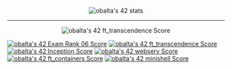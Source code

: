 <p align="center">
  <img src="https://badge42.vercel.app/api/v2/cl1rnfu33003009mil8ujthad/stats?cursusId=21&coalitionId=122" alt="obalta's 42 stats"/>
</p>
<hr/>

<p align="center">
  <img src="https://badge42.vercel.app/api/v2/cl1rnfu33003009mil8ujthad/project/2457155" alt="obalta's 42 ft_transcendence Score" />
</p>

[![obalta's 42 Exam Rank 06 Score](https://badge42.vercel.app/api/v2/cl1rnfu33003009mil8ujthad/project/2457154)](https://github.com/JaeSeoKim/badge42)
[![obalta's 42 ft_transcendence Score](https://badge42.vercel.app/api/v2/cl1rnfu33003009mil8ujthad/project/2457155)](https://github.com/JaeSeoKim/badge42)
[![obalta's 42 Inception Score](https://badge42.vercel.app/api/v2/cl1rnfu33003009mil8ujthad/project/2438771)](https://github.com/JaeSeoKim/badge42)
[![obalta's 42 webserv Score](https://badge42.vercel.app/api/v2/cl1rnfu33003009mil8ujthad/project/2438774)](https://github.com/JaeSeoKim/badge42)
[![obalta's 42 ft_containers Score](https://badge42.vercel.app/api/v2/cl1rnfu33003009mil8ujthad/project/2438770)](https://github.com/JaeSeoKim/badge42)
[![obalta's 42 minishell Score](https://badge42.vercel.app/api/v2/cl1rnfu33003009mil8ujthad/project/2168436)](https://github.com/JaeSeoKim/badge42)


<!--
**minikross/minikross** is a ✨ _special_ ✨ repository because its `README.md` (this file) appears on your GitHub profile.

Here are some ideas to get you started:

- 🔭 I’m currently working on ...
- 🌱 I’m currently learning ...
- 👯 I’m looking to collaborate on ...
- 🤔 I’m looking for help with ...
- 💬 Ask me about ...
- 📫 How to reach me: ...
- 😄 Pronouns: ...
- ⚡ Fun fact: ...
-->
